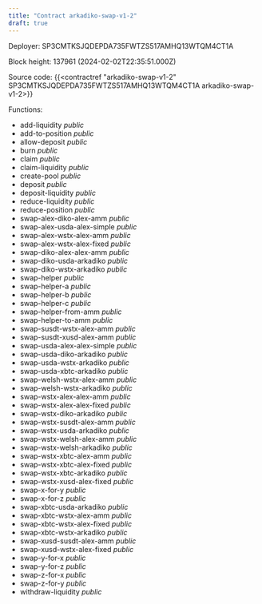 ```yaml
---
title: "Contract arkadiko-swap-v1-2"
draft: true
---
```

Deployer: SP3CMTKSJQDEPDA735FWTZS517AMHQ13WTQM4CT1A


 



Block height: 137961 (2024-02-02T22:35:51.000Z)

Source code: {{<contractref "arkadiko-swap-v1-2" SP3CMTKSJQDEPDA735FWTZS517AMHQ13WTQM4CT1A arkadiko-swap-v1-2>}}

Functions:

* add-liquidity _public_
* add-to-position _public_
* allow-deposit _public_
* burn _public_
* claim _public_
* claim-liquidity _public_
* create-pool _public_
* deposit _public_
* deposit-liquidity _public_
* reduce-liquidity _public_
* reduce-position _public_
* swap-alex-diko-alex-amm _public_
* swap-alex-usda-alex-simple _public_
* swap-alex-wstx-alex-amm _public_
* swap-alex-wstx-alex-fixed _public_
* swap-diko-alex-alex-amm _public_
* swap-diko-usda-arkadiko _public_
* swap-diko-wstx-arkadiko _public_
* swap-helper _public_
* swap-helper-a _public_
* swap-helper-b _public_
* swap-helper-c _public_
* swap-helper-from-amm _public_
* swap-helper-to-amm _public_
* swap-susdt-wstx-alex-amm _public_
* swap-susdt-xusd-alex-amm _public_
* swap-usda-alex-alex-simple _public_
* swap-usda-diko-arkadiko _public_
* swap-usda-wstx-arkadiko _public_
* swap-usda-xbtc-arkadiko _public_
* swap-welsh-wstx-alex-amm _public_
* swap-welsh-wstx-arkadiko _public_
* swap-wstx-alex-alex-amm _public_
* swap-wstx-alex-alex-fixed _public_
* swap-wstx-diko-arkadiko _public_
* swap-wstx-susdt-alex-amm _public_
* swap-wstx-usda-arkadiko _public_
* swap-wstx-welsh-alex-amm _public_
* swap-wstx-welsh-arkadiko _public_
* swap-wstx-xbtc-alex-amm _public_
* swap-wstx-xbtc-alex-fixed _public_
* swap-wstx-xbtc-arkadiko _public_
* swap-wstx-xusd-alex-fixed _public_
* swap-x-for-y _public_
* swap-x-for-z _public_
* swap-xbtc-usda-arkadiko _public_
* swap-xbtc-wstx-alex-amm _public_
* swap-xbtc-wstx-alex-fixed _public_
* swap-xbtc-wstx-arkadiko _public_
* swap-xusd-susdt-alex-amm _public_
* swap-xusd-wstx-alex-fixed _public_
* swap-y-for-x _public_
* swap-y-for-z _public_
* swap-z-for-x _public_
* swap-z-for-y _public_
* withdraw-liquidity _public_
